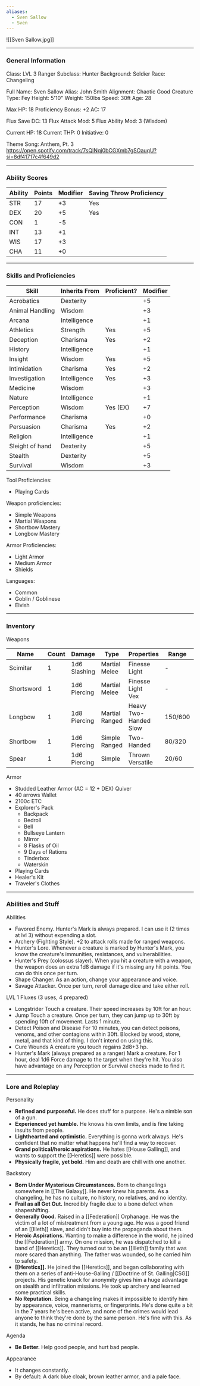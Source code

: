 ```yaml
---
aliases:
  - Sven Sallow
  - Sven
---
```

![[Sven Sallow.jpg]]

---
### General Information
Class: LVL 3 Ranger
Subclass: Hunter
Background: Soldier
Race: Changeling

Full Name: Sven Sallow 
Alias: John Smith
Alignment: Chaotic Good
Creature Type: Fey
Height: 5'10"
Weight: 150lbs
Speed: 30ft
Age: 28

Max HP: 18
Proficiency Bonus: +2
AC: 17

Flux Save DC: 13
Flux Attack Mod: 5
Flux Ability Mod: 3 (Wisdom)

Current HP: 18
Current THP: 0
Initiative: 0

Theme Song: Anthem, Pt. 3 https://open.spotify.com/track/7sQINqj0bCGXmb7gSOauqU?si=8df41717c4f649d2



---
### Ability Scores
| Ability | Points | Modifier | Saving Throw Proficiency |
| ------- | ------ | -------- | ------------------------ |
| STR     | 17     | +3       | Yes                      |
| DEX     | 20     | +5       | Yes                      |
| CON     | 1      | -5       |                          |
| INT     | 13     | +1       |                          |
| WIS     | 17     | +3       |                          |
| CHA     | 11     | +0       |                          |



---
### Skills and Proficiencies
| Skill           | Inherits From | Proficient? | Modifier |
| --------------- | ------------- | ----------- | -------- |
| Acrobatics      | Dexterity     |             | +5       |
| Animal Handling | Wisdom        |             | +3       |
| Arcana          | Intelligence  |             | +1       |
| Athletics       | Strength      | Yes         | +5       |
| Deception       | Charisma      | Yes         | +2       |
| History         | Intelligence  |             | +1       |
| Insight         | Wisdom        | Yes         | +5       |
| Intimidation    | Charisma      | Yes         | +2       |
| Investigation   | Intelligence  | Yes         | +3       |
| Medicine        | Wisdom        |             | +3       |
| Nature          | Intelligence  |             | +1       |
| Perception      | Wisdom        | Yes (EX)    | +7       |
| Performance     | Charisma      |             | +0       |
| Persuasion      | Charisma      | Yes         | +2       |
| Religion        | Intelligence  |             | +1       |
| Sleight of hand | Dexterity     |             | +5       |
| Stealth         | Dexterity     |             | +5       |
| Survival        | Wisdom        |             | +3       |
Tool Proficiencies:
- Playing Cards

Weapon proficiencies:
- Simple Weapons
- Martial Weapons
- Shortbow Mastery
- Longbow Mastery

Armor Proficiencies:
- Light Armor
- Medium Armor
- Shields

Languages:
- Common
- Goblin / Goblinese
- Elvish



---
### Inventory
Weapons

| Name       | Count | Damage       | Type              | Properties                  | Range   | Ammo    |
| ---------- | ----- | ------------ | ----------------- | --------------------------- | ------- | ------- |
| Scimitar   | 1     | 1d6 Slashing | Martial<br>Melee  | Finesse<br>Light            | -       | -       |
| Shortsword | 1     | 1d6 Piercing | Martial<br>Melee  | Finesse<br>Light<br>Vex     | -       | -       |
| Longbow    | 1     | 1d8 Piercing | Martial<br>Ranged | Heavy<br>Two-Handed<br>Slow | 150/600 | 1 Arrow |
| Shortbow   | 1     | 1d6 Piercing | Simple<br>Ranged  | Two-Handed                  | 80/320  | 1 Arrow |
| Spear      | 1     | 1d6 Piercing | Simple            | Thrown<br>Versatile         | 20/60   | Itself  |
Armor
- Studded Leather Armor (AC = 12 + DEX)
Quiver
- 40 arrows
Wallet
- 2100c
ETC
- Explorer's Pack
	- Backpack
	- Bedroll
	- Bell
	- Bullseye Lantern
	- Mirror
	- 8 Flasks of Oil
	- 9 Days of Rations
	- Tinderbox
	- Waterskin
- Playing Cards
- Healer's Kit
- Traveler's Clothes



---
### Abilities and Stuff
Abilities
- Favored Enemy. Hunter's Mark is always prepared. I can use it (2 times at lvl 3) without expending a slot. 
- Archery (Fighting Style). +2 to attack rolls made for ranged weapons.
- Hunter's Lore. Whenever a creature is marked by Hunter's Mark, you know the creature's immunities, resistances, and vulnerabilities. 
- Hunter's Prey (colossus slayer). When you hit a creature with a weapon, the weapon does an extra 1d8 damage if it's missing any hit points. You can do this once per turn.
- Shape Changer. As an action, change your appearance and voice. 
- Savage Attacker. Once per turn, reroll damage dice and take either roll.

LVL 1 Fluxes (3 uses, 4 prepared)
- Longstrider
	Touch a creature. Their speed increases by 10ft for an hour.
- Jump
	Touch a creature. Once per turn, they can jump up to 30ft by spending 10ft of movement. Lasts 1 minute.
- Detect Poison and Disease
	For 10 minutes, you can detect poisons, venoms, and other contagions within 30ft. Blocked by wood, stone, metal, and that kind of thing. I don't intend on using this.
- Cure Wounds
	A creature you touch regains 2d8+3 hp. 
- Hunter's Mark (always prepared as a ranger)
	Mark a creature. For 1 hour, deal 1d6 Force damage to the target when they're hit. You also have advantage on any Perception or Survival checks made to find it. 



---
### Lore and Roleplay
Personality
- **Refined and purposeful.** He does stuff for a purpose. He's a nimble son of a gun.
- **Experienced yet humble.** He knows his own limits, and is fine taking insults from people.
- **Lighthearted and optimistic.** Everything is gonna work always. He's confident that no matter what happens he'll find a way to recover.
- **Grand political/heroic aspirations.** He hates [[House Galling]], and wants to support the [[Heretics]] were possible.
- **Physically fragile, yet bold.** Him and death are chill with one another.

Backstory
- **Born Under Mysterious Circumstances.** Born to changelings somewhere in [[The Galaxy]]. He never knew his parents. As a changeling, he has no culture, no history, no relatives, and no identity. 
- **Frail as all Get Out.** Incredibly fragile due to a bone defect when shapeshifting. 
- **Generally Good.** Raised in a [[Federation]] Orphanage. He was the victim of a lot of mistreatment from a young age. He was a good friend of an [[Illeth]] slave, and didn't buy into the propaganda about them.
- **Heroic Aspirations.** Wanting to make a difference in the world, he joined the [[Federation]] army. On one mission, he was dispatched to kill a band of [[Heretics]]. They turned out to be an [[Illeth]] family that was more scared than anything. The father was wounded, so he carried him to safety.
- **[[Heretics]].** He joined the [[Heretics]], and began collaborating with them on a series of anti-House-Galling / [[Doctrine of St. Galling|CSG]] projects. His genetic knack for anonymity gives him a huge advantage on stealth and infiltration missions. He took up archery and learned some practical skills.
- **No Reputation.** Being a changeling makes it impossible to identify him by appearance, voice, mannerisms, or fingerprints. He's done quite a bit in the 7 years he's been active, and none of the crimes would lead anyone to think they're done by the same person. He's fine with this. As it stands, he has no criminal record.

Agenda
- **Be Better.** Help good people, and hurt bad people.

Appearance
- It changes constantly.
- By default: A dark blue cloak, brown leather armor, and a pale face. 